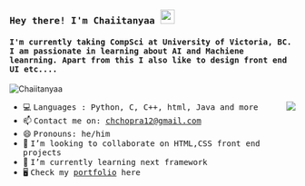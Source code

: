 
<h3><samp><b> Hey there! I'm Chaiitanyaa <img src="https://media.giphy.com/media/hvRJCLFzcasrR4ia7z/giphy.gif" width="25px"></b></samp></h3>
<h4><samp> I'm currently taking CompSci at University of Victoria, BC. I am passionate in learning about AI and Machiene leanrning. Apart from this I also like to design front end UI etc....</h4></samp>

<p align="left"> <img src="https://komarev.com/ghpvc/?username=Chaiitanyaa" alt="Chaiitanyaa" /> </p>

<img align="right" src="https://media.giphy.com/media/QNFhOolVeCzPQ2Mx85/giphy.gif" />


- 💻 <samp>Languages : Python, C, C++, html, Java and more
- 📫 <samp>Contact me on: chchopra12@gmail.com
- 😄 <samp>Pronouns: he/him
- 💞️ <samp>I’m looking to collaborate on HTML,CSS front end projects
- 🌱 <samp>I’m currently learning next framework
- 🖥️ <samp>Check my [portfolio](https://chaiitanyaa.com/) here

<!---
Chaiitanyaa/Chaiitanyaa is a ✨ special ✨ repository because its `README.md` (this file) appears on your GitHub profile.
You can click the Preview link to take a look at your changes.
--->
